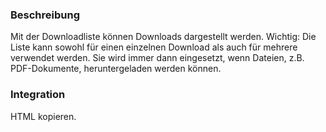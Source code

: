 ### Beschreibung
Mit der Downloadliste können Downloads dargestellt werden. Wichtig: Die Liste kann sowohl für einen einzelnen Download als auch für mehrere verwendet werden. Sie wird immer dann eingesetzt, wenn Dateien, z.B. PDF-Dokumente, heruntergeladen werden können.



### Integration

HTML kopieren.
